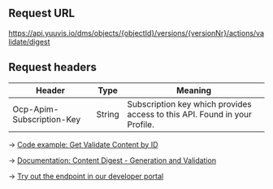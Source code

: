 ## Request URL
https://api.yuuvis.io/dms/objects/{objectId}/versions/{versionNr}/actions/validate/digest

## Request headers
| Header                    | Type   | Meaning                                                                                             |
|---------------------------|--------|-----------------------------------------------------------------------------------------------------|
| Ocp-Apim-Subscription-Key | String | Subscription key which provides access to this API. Found in your Profile. |

&rarr; [Code example: Get Validate Content by ID](./Get-Object-Content-Digest-Version.py)

&rarr; [Documentation: Content Digest - Generation and Validation](https://github.com/yuuvis/Documentation/wiki/Import-and-store#ImportingDocumentsviaCoreAPI-ContentDigestGeneration)

&rarr; [Try out the endpoint in our developer portal](https://yuuvis.io/Apis/Endpoints/dms-core-api)

